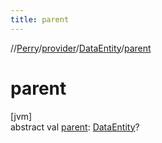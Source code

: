 ```yaml
---
title: parent
---
```

//[Perry](../../../index.html)/[provider](../index.html)/[DataEntity](index.html)/[parent](parent.html)



# parent



[jvm]\
abstract val [parent](parent.html): [DataEntity](index.html)?




